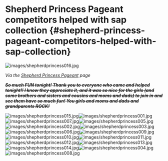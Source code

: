 # Shepherd Princess Pageant competitors helped with sap collection {#shepherd-princess-pageant-competitors-helped-with-sap-collection}

![images/shepherdprincess016.jpg](assets/imagesshepherdprincess016jpg.jpeg)

_Via the_ [_Shepherd Princess Pageant_](https://www.facebook.com/shepherds.princesspagent?hc_ref=PAGES_TIMELINE) _page_

**_~~So much FUN tonight! Thank you to everyone who came and helped tonight!! I know they appreciate it, and it was so nice for the girls (and some brothers and sisters and cousins and moms and dads) to join in and see them have so much fun! You girls and moms and dads and grandparents ROCK!~~_**

![images/shepherdprincess015.jpg](assets/imagesshepherdprincess015jpg.jpeg)![images/shepherdprincess001.jpg](assets/imagesshepherdprincess001jpg.jpeg)![images/shepherdprincess007.jpg](assets/imagesshepherdprincess007jpg.jpeg)![images/shepherdprincess005.jpg](assets/imagesshepherdprincess005jpg.jpeg)![images/shepherdprincess002.jpg](assets/imagesshepherdprincess002jpg.jpeg)![images/shepherdprincess003.jpg](assets/imagesshepherdprincess003jpg.jpeg)![images/shepherdprincess006.jpg](assets/imagesshepherdprincess006jpg.jpeg)![images/shepherdprincess009.jpg](assets/imagesshepherdprincess009jpg.jpeg)![images/shepherdprincess010.jpg](assets/imagesshepherdprincess010jpg.jpeg)![images/shepherdprincess011.jpg](assets/imagesshepherdprincess011jpg.jpeg)![images/shepherdprincess012.jpg](assets/imagesshepherdprincess012jpg.jpeg)![images/shepherdprincess013.jpg](assets/imagesshepherdprincess013jpg.jpeg)![images/shepherdprincess014.jpg](assets/imagesshepherdprincess014jpg.jpeg)![images/shepherdprincess004.jpg](assets/imagesshepherdprincess004jpg.jpeg)![images/shepherdprincess008.jpg](assets/imagesshepherdprincess008jpg.jpeg)